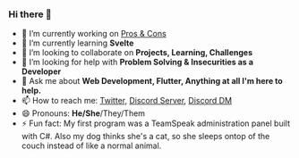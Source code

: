 ### Hi there 👋

- 🔭 I’m currently working on [Pros & Cons](https://play.google.com/store/apps/details?id=com.g33kidd.pros_cons)
- 🌱 I’m currently learning **Svelte**
- 👯 I’m looking to collaborate on **Projects, Learning, Challenges**
- 🤔 I’m looking for help with **Problem Solving & Insecurities as a Developer**
- 💬 Ask me about **Web Development, Flutter, Anything at all I'm here to help.**
- 📫 How to reach me: [Twitter](https://twitter.com/g33kidd), [Discord Server](), [Discord DM](https://discordapp.com/users/117046039277469696)
- 😄 Pronouns: **He/She**/They/Them
- ⚡ Fun fact: My first program was a TeamSpeak administration panel built with C#. Also my dog thinks she's a cat, so she sleeps ontop of the couch instead of like a normal animal.
